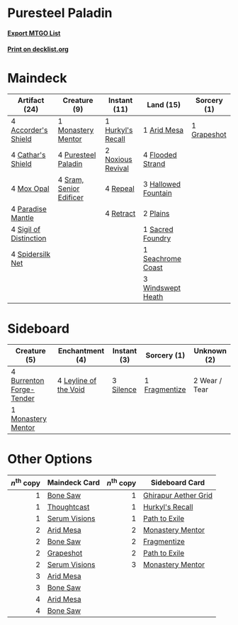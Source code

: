 # Puresteel Paladin

#### [Export MTGO List](../collection/Puresteel%20Paladin/Puresteel%20Paladin.txt)
#### [Print on decklist.org](http://decklist.org/?deckmain=4%09Accorder's%20Shield%0A1%09Arid%20Mesa%0A4%09Cathar's%20Shield%0A4%09Flooded%20Strand%0A1%09Grapeshot%0A3%09Hallowed%20Fountain%0A1%09Hurkyl's%20Recall%0A1%09Monastery%20Mentor%0A4%09Mox%20Opal%0A2%09Noxious%20Revival%0A4%09Paradise%20Mantle%0A2%09Plains%0A4%09Puresteel%20Paladin%0A4%09Repeal%0A4%09Retract%0A1%09Sacred%20Foundry%0A1%09Seachrome%20Coast%0A4%09Sigil%20of%20Distinction%0A4%09Spidersilk%20Net%0A4%09Sram,%20Senior%20Edificer%0A3%09Windswept%20Heath&deckside=4%09Burrenton%20Forge-Tender%0A1%09Fragmentize%0A4%09Leyline%20of%20the%20Void%0A1%09Monastery%20Mentor%0A3%09Silence%0A2%09Wear%20/%20Tear)
# Maindeck

|                                          Artifact (24)                                          |                                           Creature (9)                                           |                                        Instant (11)                                        |                                          Land (15)                                          |                                     Sorcery (1)                                      |
|-------------------------------------------------------------------------------------------------|--------------------------------------------------------------------------------------------------|--------------------------------------------------------------------------------------------|---------------------------------------------------------------------------------------------|--------------------------------------------------------------------------------------|
|4 [Accorder's Shield](http://gatherer.wizards.com/Pages/Card/Details.aspx?multiverseid=370581)   |1 [Monastery Mentor](http://gatherer.wizards.com/Pages/Card/Details.aspx?multiverseid=391883)     |1 [Hurkyl's Recall](http://gatherer.wizards.com/Pages/Card/Details.aspx?multiverseid=135260)|1 [Arid Mesa](http://gatherer.wizards.com/Pages/Card/Details.aspx?multiverseid=405092)       |1 [Grapeshot](http://gatherer.wizards.com/Pages/Card/Details.aspx?multiverseid=426588)|
|4 [Cathar's Shield](http://gatherer.wizards.com/Pages/Card/Details.aspx?multiverseid=414498)     |4 [Puresteel Paladin](http://gatherer.wizards.com/Pages/Card/Details.aspx?multiverseid=227504)    |2 [Noxious Revival](http://gatherer.wizards.com/Pages/Card/Details.aspx?multiverseid=230067)|4 [Flooded Strand](http://gatherer.wizards.com/Pages/Card/Details.aspx?multiverseid=405098)  |                                                                                      |
|4 [Mox Opal](http://gatherer.wizards.com/Pages/Card/Details.aspx?multiverseid=397719)            |4 [Sram, Senior Edificer](http://gatherer.wizards.com/Pages/Card/Details.aspx?multiverseid=423690)|4 [Repeal](http://gatherer.wizards.com/Pages/Card/Details.aspx?multiverseid=405357)         |3 [Hallowed Fountain](http://gatherer.wizards.com/Pages/Card/Details.aspx?multiverseid=97071)|                                                                                      |
|4 [Paradise Mantle](http://gatherer.wizards.com/Pages/Card/Details.aspx?multiverseid=73558)      |                                                                                                  |4 [Retract](http://gatherer.wizards.com/Pages/Card/Details.aspx?multiverseid=48573)         |2 [Plains](http://gatherer.wizards.com/Pages/Card/Details.aspx?multiverseid=439856)          |                                                                                      |
|4 [Sigil of Distinction](http://gatherer.wizards.com/Pages/Card/Details.aspx?multiverseid=174867)|                                                                                                  |                                                                                            |1 [Sacred Foundry](http://gatherer.wizards.com/Pages/Card/Details.aspx?multiverseid=405106)  |                                                                                      |
|4 [Spidersilk Net](http://gatherer.wizards.com/Pages/Card/Details.aspx?multiverseid=394708)      |                                                                                                  |                                                                                            |1 [Seachrome Coast](http://gatherer.wizards.com/Pages/Card/Details.aspx?multiverseid=209399) |                                                                                      |
|                                                                                                 |                                                                                                  |                                                                                            |3 [Windswept Heath](http://gatherer.wizards.com/Pages/Card/Details.aspx?multiverseid=405115) |                                                                                      |


# Sideboard

|                                           Creature (5)                                            |                                        Enchantment (4)                                         |                                    Instant (3)                                     |                                      Sorcery (1)                                       | Unknown (2) |
|---------------------------------------------------------------------------------------------------|------------------------------------------------------------------------------------------------|------------------------------------------------------------------------------------|----------------------------------------------------------------------------------------|-------------|
|4 [Burrenton Forge-Tender](http://gatherer.wizards.com/Pages/Card/Details.aspx?multiverseid=438580)|4 [Leyline of the Void](http://gatherer.wizards.com/Pages/Card/Details.aspx?multiverseid=107682)|3 [Silence](http://gatherer.wizards.com/Pages/Card/Details.aspx?multiverseid=191083)|1 [Fragmentize](http://gatherer.wizards.com/Pages/Card/Details.aspx?multiverseid=417587)|2 Wear / Tear|
|1 [Monastery Mentor](http://gatherer.wizards.com/Pages/Card/Details.aspx?multiverseid=391883)      |                                                                                                |                                                                                    |                                                                                        |             |


# Other Options

|*n*<sup>th</sup> copy|                                     Maindeck Card                                     |*n*<sup>th</sup> copy|                                        Sideboard Card                                         |
|--------------------:|---------------------------------------------------------------------------------------|--------------------:|-----------------------------------------------------------------------------------------------|
|                    1|[Bone Saw](http://gatherer.wizards.com/Pages/Card/Details.aspx?multiverseid=189270)    |                    1|[Ghirapur Aether Grid](http://gatherer.wizards.com/Pages/Card/Details.aspx?multiverseid=398517)|
|                    1|[Thoughtcast](http://gatherer.wizards.com/Pages/Card/Details.aspx?multiverseid=222732) |                    1|[Hurkyl's Recall](http://gatherer.wizards.com/Pages/Card/Details.aspx?multiverseid=135260)     |
|                    1|[Serum Visions](http://gatherer.wizards.com/Pages/Card/Details.aspx?multiverseid=50145)|                    1|[Path to Exile](http://gatherer.wizards.com/Pages/Card/Details.aspx?multiverseid=220511)       |
|                    2|[Arid Mesa](http://gatherer.wizards.com/Pages/Card/Details.aspx?multiverseid=405092)   |                    2|[Monastery Mentor](http://gatherer.wizards.com/Pages/Card/Details.aspx?multiverseid=391883)    |
|                    2|[Bone Saw](http://gatherer.wizards.com/Pages/Card/Details.aspx?multiverseid=189270)    |                    2|[Fragmentize](http://gatherer.wizards.com/Pages/Card/Details.aspx?multiverseid=417587)         |
|                    2|[Grapeshot](http://gatherer.wizards.com/Pages/Card/Details.aspx?multiverseid=426588)   |                    2|[Path to Exile](http://gatherer.wizards.com/Pages/Card/Details.aspx?multiverseid=220511)       |
|                    2|[Serum Visions](http://gatherer.wizards.com/Pages/Card/Details.aspx?multiverseid=50145)|                    3|[Monastery Mentor](http://gatherer.wizards.com/Pages/Card/Details.aspx?multiverseid=391883)    |
|                    3|[Arid Mesa](http://gatherer.wizards.com/Pages/Card/Details.aspx?multiverseid=405092)   |                     |                                                                                               |
|                    3|[Bone Saw](http://gatherer.wizards.com/Pages/Card/Details.aspx?multiverseid=189270)    |                     |                                                                                               |
|                    4|[Arid Mesa](http://gatherer.wizards.com/Pages/Card/Details.aspx?multiverseid=405092)   |                     |                                                                                               |
|                    4|[Bone Saw](http://gatherer.wizards.com/Pages/Card/Details.aspx?multiverseid=189270)    |                     |                                                                                               |


